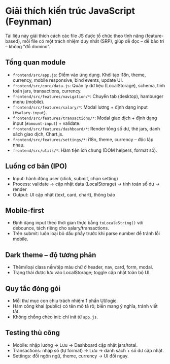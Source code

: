 # Giải thích kiến trúc JavaScript (Feynman)

Tài liệu này giải thích cách các file JS được tổ chức theo tính năng (feature-based), mỗi file có một trách nhiệm duy nhất (SRP), giúp dễ đọc – dễ bảo trì – không "đổ domino".

## Tổng quan module
- `frontend/src/app.js`: Điểm vào ứng dụng. Khởi tạo i18n, theme, currency, mobile responsive, bind events, update UI.
- `frontend/src/core/data.js`: Quản lý dữ liệu (LocalStorage), schema, tính toán jars, transactions, currency.
- `frontend/src/features/navigation/*`: Chuyển tab (desktop), hamburger menu (mobile).
- `frontend/src/features/salary/*`: Modal lương + định dạng input (`#salary-input`).
- `frontend/src/features/transactions/*`: Modal giao dịch + định dạng input (`#amount-input`) + validate.
- `frontend/src/features/dashboard/*`: Render tổng số dư, thẻ jars, danh sách giao dịch, Chart.js.
- `frontend/src/features/settings/*`: i18n, theme, currency – độc lập nhau.
- `frontend/src/utils/*`: Hàm tiện ích chung (DOM helpers, format số).

## Luồng cơ bản (IPO)
- Input: hành động user (click, submit, chọn setting)
- Process: validate → cập nhật data (LocalStorage) → tính toán số dư → render
- Output: UI cập nhật (text, card, chart), thông báo

## Mobile-first
- Định dạng input theo thời gian thực bằng `toLocaleString()` với debounce, tách riêng cho salary/transactions.
- Trên submit: luôn loại bỏ dấu phẩy trước khi parse number để tránh lỗi mobile.

## Dark theme – độ tương phản
- Thêm/loại class nền/tệp màu chữ ở header, nav, card, form, modal.
- Trạng thái được lưu vào LocalStorage; toggle cập nhật toàn bộ UI.

## Quy tắc đóng gói
- Mỗi thư mục con chịu trách nhiệm 1 phần UI/logic.
- Hàm công khai (public) có tên mô tả rõ; biến mang ý nghĩa, tránh viết tắt.
- Không chồng chéo init: chỉ init từ `app.js`.

## Testing thủ công
- Mobile: nhập lương → Lưu → Dashboard cập nhật jars/total.
- Transactions: nhập số (tự format) → Lưu → danh sách + số dư cập nhật.
- Settings: đổi ngôn ngữ, theme, currency → UI đổi ngay.
